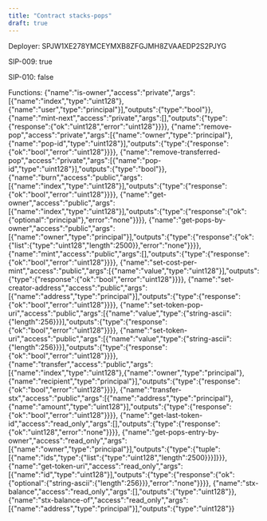 ```yaml
---
title: "Contract stacks-pops"
draft: true
---
```

Deployer: SPJW1XE278YMCEYMXB8ZFGJMH8ZVAAEDP2S2PJYG

SIP-009: true

SIP-010: false

Functions:
{"name":"is-owner","access":"private","args":[{"name":"index","type":"uint128"},{"name":"user","type":"principal"}],"outputs":{"type":"bool"}}, {"name":"mint-next","access":"private","args":[],"outputs":{"type":{"response":{"ok":"uint128","error":"uint128"}}}}, {"name":"remove-pop","access":"private","args":[{"name":"owner","type":"principal"},{"name":"pop-id","type":"uint128"}],"outputs":{"type":{"response":{"ok":"bool","error":"uint128"}}}}, {"name":"remove-transferred-pop","access":"private","args":[{"name":"pop-id","type":"uint128"}],"outputs":{"type":"bool"}}, {"name":"burn","access":"public","args":[{"name":"index","type":"uint128"}],"outputs":{"type":{"response":{"ok":"bool","error":"uint128"}}}}, {"name":"get-owner","access":"public","args":[{"name":"index","type":"uint128"}],"outputs":{"type":{"response":{"ok":{"optional":"principal"},"error":"none"}}}}, {"name":"get-pops-by-owner","access":"public","args":[{"name":"owner","type":"principal"}],"outputs":{"type":{"response":{"ok":{"list":{"type":"uint128","length":2500}},"error":"none"}}}}, {"name":"mint","access":"public","args":[],"outputs":{"type":{"response":{"ok":"bool","error":"uint128"}}}}, {"name":"set-cost-per-mint","access":"public","args":[{"name":"value","type":"uint128"}],"outputs":{"type":{"response":{"ok":"bool","error":"uint128"}}}}, {"name":"set-creator-address","access":"public","args":[{"name":"address","type":"principal"}],"outputs":{"type":{"response":{"ok":"bool","error":"uint128"}}}}, {"name":"set-token-pop-uri","access":"public","args":[{"name":"value","type":{"string-ascii":{"length":256}}}],"outputs":{"type":{"response":{"ok":"bool","error":"uint128"}}}}, {"name":"set-token-uri","access":"public","args":[{"name":"value","type":{"string-ascii":{"length":256}}}],"outputs":{"type":{"response":{"ok":"bool","error":"uint128"}}}}, {"name":"transfer","access":"public","args":[{"name":"index","type":"uint128"},{"name":"owner","type":"principal"},{"name":"recipient","type":"principal"}],"outputs":{"type":{"response":{"ok":"bool","error":"uint128"}}}}, {"name":"transfer-stx","access":"public","args":[{"name":"address","type":"principal"},{"name":"amount","type":"uint128"}],"outputs":{"type":{"response":{"ok":"bool","error":"uint128"}}}}, {"name":"get-last-token-id","access":"read_only","args":[],"outputs":{"type":{"response":{"ok":"uint128","error":"none"}}}}, {"name":"get-pops-entry-by-owner","access":"read_only","args":[{"name":"owner","type":"principal"}],"outputs":{"type":{"tuple":[{"name":"ids","type":{"list":{"type":"uint128","length":2500}}}]}}}, {"name":"get-token-uri","access":"read_only","args":[{"name":"id","type":"uint128"}],"outputs":{"type":{"response":{"ok":{"optional":{"string-ascii":{"length":256}}},"error":"none"}}}}, {"name":"stx-balance","access":"read_only","args":[],"outputs":{"type":"uint128"}}, {"name":"stx-balance-of","access":"read_only","args":[{"name":"address","type":"principal"}],"outputs":{"type":"uint128"}}
